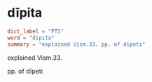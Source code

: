 # dīpita

``` toml
dict_label = "PTS"
word = "dīpita"
summary = "explained Vism.33. pp. of dīpeti"
```

explained Vism.33.

pp. of dīpeti


